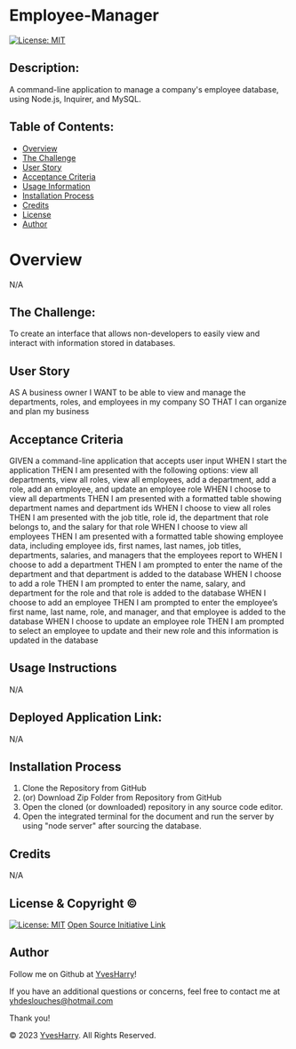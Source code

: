 # Employee-Manager 

[![License: MIT](https://img.shields.io/badge/License-MIT-yellow.svg)](https://opensource.org/licenses/MIT)
  
## Description:
A command-line application to manage a company's employee database, using Node.js, Inquirer, and MySQL.


## Table of Contents:
- [Overview](#Overview)
- [The Challenge](#The-Challenge)
- [User Story](#user-story)
- [Acceptance Criteria](#acceptance-criteria)
- [Usage Information](#Usage-Information)
- [Installation Process](#Installation-Process)
- [Credits](#credits)
- [License](#License)
- [Author](#Author)

# Overview

N/A

## The Challenge:
To create an interface that allows non-developers to easily view and interact with information stored in databases.

## User Story

AS A business owner
I WANT to be able to view and manage the departments, roles, and employees in my company
SO THAT I can organize and plan my business


## Acceptance Criteria

GIVEN a command-line application that accepts user input
WHEN I start the application
THEN I am presented with the following options: view all departments, view all roles, view all employees, add a department, add a role, add an employee, and update an employee role
WHEN I choose to view all departments
THEN I am presented with a formatted table showing department names and department ids
WHEN I choose to view all roles
THEN I am presented with the job title, role id, the department that role belongs to, and the salary for that role
WHEN I choose to view all employees
THEN I am presented with a formatted table showing employee data, including employee ids, first names, last names, job titles, departments, salaries, and managers that the employees report to
WHEN I choose to add a department
THEN I am prompted to enter the name of the department and that department is added to the database
WHEN I choose to add a role
THEN I am prompted to enter the name, salary, and department for the role and that role is added to the database
WHEN I choose to add an employee
THEN I am prompted to enter the employee’s first name, last name, role, and manager, and that employee is added to the database
WHEN I choose to update an employee role
THEN I am prompted to select an employee to update and their new role and this information is updated in the database


## Usage Instructions

N/A

## Deployed Application Link:

N/A

## Installation Process
1. Clone the Repository from GitHub 
2. (or) Download Zip Folder from Repository from GitHub
3. Open the cloned (or downloaded) repository in any source code editor.
4. Open the integrated terminal for the document and run the server by using "node server" after sourcing the database.


## Credits

N/A

## License & Copyright ©
  
[![License: MIT](https://img.shields.io/badge/License-MIT-yellow.svg)](https://opensource.org/licenses/MIT) [Open Source Initiative Link](https://opensource.org/licenses/MIT)

  
## Author

Follow me on Github at [YvesHarry](https://github.com/YvesHarry)! 

If you have an additional questions or concerns, feel free to contact me at yhdeslouches@hotmail.com

Thank you!

© 2023 [YvesHarry](https://github.com/YvesHarry). All Rights Reserved.